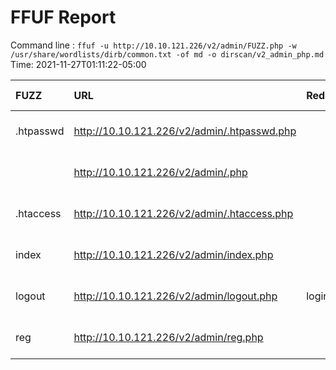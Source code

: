 # FFUF Report

  Command line : `ffuf -u http://10.10.121.226/v2/admin/FUZZ.php -w /usr/share/wordlists/dirb/common.txt -of md -o dirscan/v2_admin_php.md`
  Time: 2021-11-27T01:11:22-05:00

  | FUZZ | URL | Redirectlocation | Position | Status Code | Content Length | Content Words | Content Lines | Content Type | ResultFile |
  | :- | :-- | :--------------- | :---- | :------- | :---------- | :------------- | :------------ | :--------- | :----------- |
  | .htpasswd | http://10.10.121.226/v2/admin/.htpasswd.php |  | 13 | 403 | 278 | 20 | 10 | text/html; charset=iso-8859-1 |  |
  |  | http://10.10.121.226/v2/admin/.php |  | 1 | 403 | 278 | 20 | 10 | text/html; charset=iso-8859-1 |  |
  | .htaccess | http://10.10.121.226/v2/admin/.htaccess.php |  | 12 | 403 | 278 | 20 | 10 | text/html; charset=iso-8859-1 |  |
  | index | http://10.10.121.226/v2/admin/index.php |  | 2017 | 200 | 32 | 5 | 2 | text/html; charset=UTF-8 |  |
  | logout | http://10.10.121.226/v2/admin/logout.php | login.html | 2362 | 302 | 0 | 1 | 1 | text/html; charset=UTF-8 |  |
  | reg | http://10.10.121.226/v2/admin/reg.php |  | 3337 | 200 | 28 | 5 | 1 | text/html; charset=UTF-8 |  |
  
